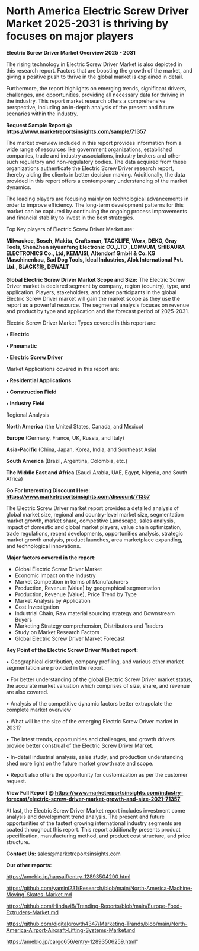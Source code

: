 # North America Electric Screw Driver Market 2025-2031 is thriving by focuses on major players

<Strong> Electric Screw Driver Market Overview 2025 - 2031</strong>

The rising technology in Electric Screw Driver Market is also depicted in this research report. Factors that are boosting the growth of the market, and giving a positive push to thrive in the global market is explained in detail.

Furthermore, the report highlights on emerging trends, significant drivers, challenges, and opportunities, providing all necessary data for thriving in the industry. This report market research offers a comprehensive perspective, including an in-depth analysis of the present and future scenarios within the industry.

<strong>Request Sample Report @ <a href=https://www.marketreportsinsights.com/sample/71357>https://www.marketreportsinsights.com/sample/71357</a></strong>

The market overview included in this report provides information from a wide range of resources like government organizations, established companies, trade and industry associations, industry brokers and other such regulatory and non-regulatory bodies. The data acquired from these organizations authenticate the Electric Screw Driver research report, thereby aiding the clients in better decision making. Additionally, the data provided in this report offers a contemporary understanding of the market dynamics.

The leading players are focusing mainly on technological advancements in order to improve efficiency. The long-term development patterns for this market can be captured by continuing the ongoing process improvements and financial stability to invest in the best strategies.

Top Key players of Electric Screw Driver Market are:

<strong>Milwaukee, Bosch, Makita, Craftsman, TACKLIFE, Worx, DEKO, Gray Tools, ShenZhen siyuanfeng Electronic CO.,LTD , LOMVUM, SHIBAURA ELECTRONICS Co., Ltd, KEMAISI, Altendorf GmbH & Co. KG Maschinenbau, Bad Dog Tools, Ideal Industries, Alok International Pvt. Ltd., BLACKీ訑, DEWALT</strong>

<strong><b>Global Electric Screw Driver Market Scope and Size:</b></strong>
The Electric Screw Driver market is declared segment by company, region (country), type, and application. Players, stakeholders, and other participants in the global Electric Screw Driver market will gain the market scope as they use the report as a powerful resource. The segmental analysis focuses on revenue and product by type and application and the forecast period of 2025-2031.

Electric Screw Driver Market Types covered in this report are:

<strong>• Electric

• Pneumatic

• Electric Screw Driver</strong>

Market Applications covered in this report are:

<strong>• Residential Applications

• Construction Field

• Industry Field</strong> 

Regional Analysis

<strong>North America</strong> (the United States, Canada, and Mexico)

<strong>Europe</strong> (Germany, France, UK, Russia, and Italy)

<strong>Asia-Pacific</strong> (China, Japan, Korea, India, and Southeast Asia)

<strong>South America</strong> (Brazil, Argentina, Colombia, etc.)

<strong>The Middle East and Africa</strong> (Saudi Arabia, UAE, Egypt, Nigeria, and South Africa)

<strong>Go For Interesting Discount Here: <a href=https://www.marketreportsinsights.com/discount/71357>https://www.marketreportsinsights.com/discount/71357</a></strong>

The Electric Screw Driver market report provides a detailed analysis of global market size, regional and country-level market size, segmentation market growth, market share, competitive Landscape, sales analysis, impact of domestic and global market players, value chain optimization, trade regulations, recent developments, opportunities analysis, strategic market growth analysis, product launches, area marketplace expanding, and technological innovations.

<strong><b>Major factors covered in the report:</b></strong>
<ul>
  <li>Global Electric Screw Driver Market </li>
  <li>Economic Impact on the Industry</li>
  <li>Market Competition in terms of Manufacturers</li>
  <li>Production, Revenue (Value) by geographical segmentation</li>
  <li>Production, Revenue (Value), Price Trend by Type</li>
  <li>Market Analysis by Application</li>
  <li>Cost Investigation</li>
  <li>Industrial Chain, Raw material sourcing strategy and Downstream Buyers</li>
  <li>Marketing Strategy comprehension, Distributors and Traders</li>
  <li>Study on Market Research Factors</li>
  <li>Global Electric Screw Driver Market Forecast</li>
</ul>

<strong><b>Key Point of the Electric Screw Driver Market report:</b></strong>

• Geographical distribution, company profiling, and various other market segmentation are provided in the report.

• For better understanding of the global Electric Screw Driver market status, the accurate market valuation which comprises of size, share, and revenue are also covered.

• Analysis of the competitive dynamic factors better extrapolate the complete market overview

• What will be the size of the emerging Electric Screw Driver market in 2031?

• The latest trends, opportunities and challenges, and growth drivers provide better construal of the Electric Screw Driver Market.

• In-detail industrial analysis, sales study, and production understanding shed more light on the future market growth rate and scope.

• Report also offers the opportunity for customization as per the customer request.

<strong><b>View Full Report @ <a href=https://www.marketreportsinsights.com/industry-forecast/electric-screw-driver-market-growth-and-size-2021-71357>https://www.marketreportsinsights.com/industry-forecast/electric-screw-driver-market-growth-and-size-2021-71357</a></b></strong>


At last, the Electric Screw Driver Market report includes investment come analysis and development trend analysis. The present and future opportunities of the fastest growing international industry segments are coated throughout this report. This report additionally presents product specification, manufacturing method, and product cost structure, and price structure.

<strong>Contact Us:</strong>
sales@marketreportsinsights.com

<strong>Our other reports:</strong>

<a href=https://ameblo.jp/haqsaif/entry-12893504290.html>https://ameblo.jp/haqsaif/entry-12893504290.html</a>

<a href=https://github.com/yamini231/Research/blob/main/North-America-Machine-Moving-Skates-Market.md>https://github.com/yamini231/Research/blob/main/North-America-Machine-Moving-Skates-Market.md</a>

<a href=https://github.com/Hindavi8/Trending-Reports/blob/main/Europe-Food-Extruders-Market.md>https://github.com/Hindavi8/Trending-Reports/blob/main/Europe-Food-Extruders-Market.md</a>

<a href=https://github.com/digitalgrowth4347/Marketing-Trands/blob/main/North-America-Airport-Aircraft-Lifting-Systems-Market.md>https://github.com/digitalgrowth4347/Marketing-Trands/blob/main/North-America-Airport-Aircraft-Lifting-Systems-Market.md</a>

<a href=https://ameblo.jp/cargo656/entry-12893506259.html>https://ameblo.jp/cargo656/entry-12893506259.html</a>"
